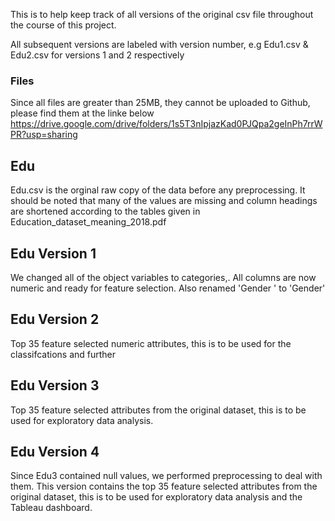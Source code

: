 This is to help keep track of all versions of the original csv file throughout the course of this project.

All subsequent versions are labeled with version number, e.g Edu1.csv & Edu2.csv for versions 1 and 2 respectively 

### Files
Since all files are greater than 25MB, they cannot be uploaded to Github, please find them at the linke below
https://drive.google.com/drive/folders/1s5T3nIpjazKad0PJQpa2geInPh7rrWPR?usp=sharing

## Edu
Edu.csv is the orginal raw copy of the data before any preprocessing. It should be noted that many of the values are missing and column headings are shortened according to the tables given in Education_dataset_meaning_2018.pdf

## Edu Version 1
We changed all of the object variables to categories,. All columns are now numeric and ready for feature selection.
Also renamed 'Gender  ' to 'Gender'

## Edu Version 2
Top 35 feature selected numeric attributes, this is to be used for the classifcations and further 

## Edu Version 3
Top 35 feature selected attributes from the original dataset, this is to be used for exploratory data analysis. 

## Edu Version 4
Since Edu3 contained null values, we performed preprocessing to deal with them. This version contains the top 35 feature selected attributes from the original dataset, this is to be used for exploratory data analysis and the Tableau dashboard.  
